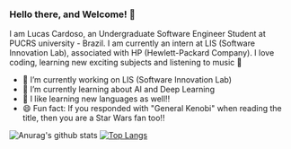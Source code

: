 ### Hello there, and Welcome! 👋

I am Lucas Cardoso, an Undergraduate Software Engineer Student at PUCRS university - Brazil. I am currently an intern at LIS (Software Innovation Lab), associated with HP (Hewlett-Packard Company). I love coding, learning new exciting subjects and listening to music :musical_note:

- 🔭 I’m currently working on LIS (Software Innovation Lab)
- 🧠 I’m currently learning about AI and Deep Learning 
- 💬 I like learning new languages as well!!
- 😄 Fun fact: If you responded with "General Kenobi" when reading the title, then you are a Star Wars fan too!!

<!--
**LucasGCardoso/LucasGCardoso** is a ✨ _special_ ✨ repository because its `README.md` (this file) appears on your GitHub profile.

Here are some ideas to get you started:

- 🔭 I’m currently working on ...
- 🌱 I’m currently learning ...
- 👯 I’m looking to collaborate on ...
- 🤔 I’m looking for help with ...
- 💬 Ask me about ...
- 📫 How to reach me: ...
- 😄 Pronouns: ...
- ⚡ Fun fact: If you responded with "General Kenobi" when reading the title, you are a Star Wars fan too :D
-->
![Anurag's github stats](https://github-readme-stats.vercel.app/api?username=LucasGCardoso)
[![Top Langs](https://github-readme-stats.vercel.app/api/top-langs/?username=LucasGCardoso&layout=compact)](https://github.com/anuraghazra/github-readme-stats)
